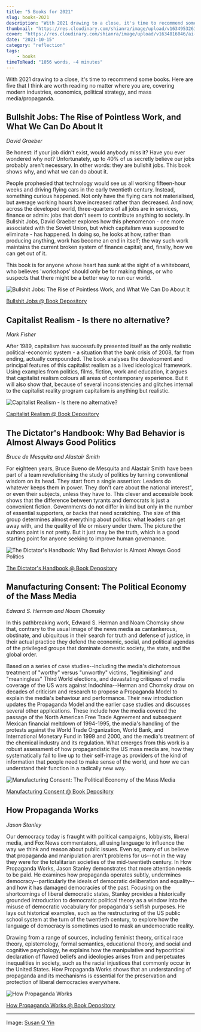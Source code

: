 ```yaml
---
title: "5 Books for 2021"
slug: books-2021
description: "With 2021 drawing to a close, it's time to recommend some books. Here are five that I think are worth reading no matter where you are, covering modern industries, economics, political strategy, and mass media/propaganda."
thumbnail: "https://res.cloudinary.com/shianra/image/upload/v1634953261/ai-dreams/covers/thumbnails/susan-q-yin-2JIvboGLeho-unsplash_iywbok.jpg"
cover: "https://res.cloudinary.com/shianra/image/upload/v1634816046/ai-dreams/covers/susan-q-yin-2JIvboGLeho-unsplash-2-min_odgzix.jpg"
date: "2021-10-15"
category: "reflection"
tags:
    - books
timeToRead: "1056 words, ~4 minutes"
---
```


With 2021 drawing to a close, it's time to recommend some books. Here are five that I think are worth reading no matter where you are, covering modern industries, economics, political strategy, and mass media/propaganda.

## Bullshit Jobs: The Rise of Pointless Work, and What We Can Do About It

_David Graeber_

<div class="grid-3">
  <div class="grid-col-span-2">
<p>Be honest: if your job didn't exist, would anybody miss it? Have you ever wondered why not? Unfortunately, up to 40% of us secretly believe our jobs probably aren't necessary. In other words: they are bullshit jobs. This book shows why, and what we can do about it.</p>
<p>People prophesied that technology would see us all working fifteen-hour weeks and driving flying cars in the early twentieth century. Instead, something curious happened. Not only have the flying cars not materialised, but average working hours have increased rather than decreased. And now, across the developed world, three-quarters of all jobs are in services, finance or admin: jobs that don't seem to contribute anything to society. In Bullshit Jobs, David Graeber explores how this phenomenon - one more associated with the Soviet Union, but which capitalism was supposed to eliminate - has happened. In doing so, he looks at how, rather than producing anything, work has become an end in itself; the way such work maintains the current broken system of finance capital; and, finally, how we can get out of it.</p>
<p>This book is for anyone whose heart has sunk at the sight of a whiteboard, who believes 'workshops' should only be for making things, or who suspects that there might be a better way to run our world.</p>
  </div>
  <div>
    <img alt="Bullshit Jobs: The Rise of Pointless Work, and What We Can Do About It" class="grid-object-cover" src="https://res.cloudinary.com/shianra/image/upload/v1634400323/ai-dreams/images/bullshit-jobs_xzya1b.jpg">
  </div>
</div>

[Bullshit Jobs @ Book Depository](https://www.bookdepository.com/Bullshit-Jobs-David-Graeber/9780141983479)

## Capitalist Realism - Is there no alternative?

_Mark Fisher_

<div class="grid-3">
  <div class="grid-col-span-2">
<p>After 1989, capitalism has successfully presented itself as the only realistic political-economic system - a situation that the bank crisis of 2008, far from ending, actually compounded. The book analyses the development and principal features of this capitalist realism as a lived ideological framework. Using examples from politics, films, fiction, work and education, it argues that capitalist realism colours all areas of contemporary experience. But it will also show that, because of several inconsistencies and glitches internal to the capitalist reality program capitalism is anything but realistic.</p>
  </div>
  <div>
    <img alt="Capitalist Realism - Is there no alternative?" class="grid-object-cover" src="https://res.cloudinary.com/shianra/image/upload/v1634400323/ai-dreams/images/capitalist-realism_tfnqip.jpg">
  </div>
</div>

[Capitalist Realism @ Book Depository](https://www.bookdepository.com/Capitalist-Realism-Is-there-no-alternative-Mark-Fisher/9781846943171)

## The Dictator's Handbook: Why Bad Behavior is Almost Always Good Politics

_Bruce de Mesquita and Alastair Smith_

<div class="grid-3">
  <div class="grid-col-span-2">
<p>For eighteen years, Bruce Bueno de Mesquita and Alastair Smith have been part of a team revolutionising the study of politics by turning conventional wisdom on its head. They start from a single assertion: Leaders do whatever keeps them in power. They don't care about the national interest", or even their subjects, unless they have to. This clever and accessible book shows that the difference between tyrants and democrats is just a convenient fiction. Governments do not differ in kind but only in the number of essential supporters, or backs that need scratching. The size of this group determines almost everything about politics: what leaders can get away with, and the quality of life or misery under them. The picture the authors paint is not pretty. But it just may be the truth, which is a good starting point for anyone seeking to improve human governance.</p>
  </div>
  <div>
    <img alt="The Dictator's Handbook: Why Bad Behavior is Almost Always Good Politics" class="grid-object-cover" src="https://res.cloudinary.com/shianra/image/upload/v1634400323/ai-dreams/images/dictators-handbook_ycqwul.jpg">
  </div>
</div>

[The Dictator's Handbook @ Book Depository](https://www.bookdepository.com/Dictators-Handbook-Alastair-Smith/9781610391849)

## Manufacturing Consent: The Political Economy of the Mass Media

_Edward S. Herman and Noam Chomsky_

<div class="grid-3">
  <div class="grid-col-span-2">
<p>In this pathbreaking work, Edward S. Herman and Noam Chomsky show that, contrary to the usual image of the news media as cantankerous, obstinate, and ubiquitous in their search for truth and defense of justice, in their actual practice they defend the economic, social, and political agendas of the privileged groups that dominate domestic society, the state, and the global order.</p>
<p>Based on a series of case studies--including the media's dichotomous treatment of "worthy" versus "unworthy" victims, "legitimising" and "meaningless" Third World elections, and devastating critiques of media coverage of the US wars against Indochina--Herman and Chomsky draw on decades of criticism and research to propose a Propaganda Model to explain the media's behaviour and performance. Their new introduction updates the Propaganda Model and the earlier case studies and discusses several other applications. These include how the media covered the passage of the North American Free Trade Agreement and subsequent Mexican financial meltdown of 1994-1995, the media's handling of the protests against the World Trade Organization, World Bank, and International Monetary Fund in 1999 and 2000, and the media's treatment of the chemical industry and its regulation. What emerges from this work is a robust assessment of how propagandistic the US mass media are, how they systematically fail to live up to their self-image as providers of the kind of information that people need to make sense of the world, and how we can understand their function in a radically new way.</p>
  </div>
  <div>
    <img alt="Manufacturing Consent: The Political Economy of the Mass Media" class="grid-object-cover" src="https://res.cloudinary.com/shianra/image/upload/v1634400323/ai-dreams/images/manufacturing-consent_ltwnrc.jpg">
  </div>
</div>

[Manufacturing Consent @ Book Depository](https://www.bookdepository.com/Manufacturing-Consent-Edward-S-Herman/9780375714498)

## How Propaganda Works

_Jason Stanley_

<div class="grid-3">
  <div class="grid-col-span-2">
<p>Our democracy today is fraught with political campaigns, lobbyists, liberal media, and Fox News commentators, all using language to influence the way we think and reason about public issues. Even so, many of us believe that propaganda and manipulation aren't problems for us--not in the way they were for the totalitarian societies of the mid-twentieth century. In How Propaganda Works, Jason Stanley demonstrates that more attention needs to be paid. He examines how propaganda operates subtly, undermines democracy--particularly the ideals of democratic deliberation and equality--and how it has damaged democracies of the past. Focusing on the shortcomings of liberal democratic states, Stanley provides a historically grounded introduction to democratic political theory as a window into the misuse of democratic vocabulary for propaganda's selfish purposes. He lays out historical examples, such as the restructuring of the US public school system at the turn of the twentieth century, to explore how the language of democracy is sometimes used to mask an undemocratic reality.</p>
<p>Drawing from a range of sources, including feminist theory, critical race theory, epistemology, formal semantics, educational theory, and social and cognitive psychology, he explains how the manipulative and hypocritical declaration of flawed beliefs and ideologies arises from and perpetuates inequalities in society, such as the racial injustices that commonly occur in the United States. How Propaganda Works shows that an understanding of propaganda and its mechanisms is essential for the preservation and protection of liberal democracies everywhere.</p>
  </div>
  <div>
    <img alt="How Propaganda Works" class="grid-object-cover" src="https://res.cloudinary.com/shianra/image/upload/v1634400324/ai-dreams/images/how-propaganda-works_z7jeim.jpg">
  </div>
</div>

[How Propaganda Works @ Book Depository](https://www.bookdepository.com/How-Propaganda-Works-Jason-Stanley/9780691173429)

---

Image: <a href="https://unsplash.com/photos/2JIvboGLeho" rel="noopener" target="_blank">Susan Q Yin</a>